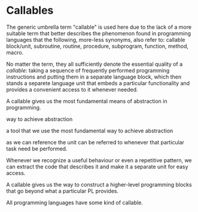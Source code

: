 # Callables

The generic umbrella term "callable" is used here due to the lack of a more suitable term that better describes the phenomenon found in programming languages that the following, more-less synonyms, also refer to: callable block/unit, subroutine, routine, procedure, subprogram, function, method, macro.

No matter the term, they all sufficiently denote the essential quality of a *callable*: taking a sequence of frequently performed programming instructions and putting them in a separate language block, which then stands a separete language unit that embeds a particular functionality and provides a convenient access to it whenever needed.

A callable gives us the most fundamental means of abstraction in programming.


way to achieve abstraction

a tool that we use the most fundamental way to achieve abstraction

as we can reference the unit can be referred to whenever that particular task need be performed.


Whenever we recognize a useful behaviour or even a repetitive pattern, we can extract the code that describes it and make it a separate unit for easy access.

A callable gives us the way to construct a higher-level programming blocks that go beyond what a particular PL provides.


All programming languages have some kind of callable.
